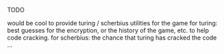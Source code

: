 TODO

would be cool to provide turing / scherbius utilities for the game
for turing: best guesses for the encryption, or the history of the game, etc. to help code cracking.
for scherbius: the chance that turing has cracked the code ...